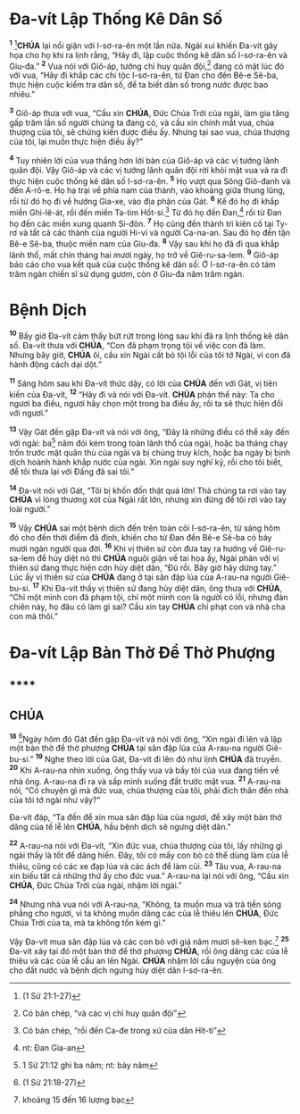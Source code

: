 # Đa-vít Lập Thống Kê Dân Số
<sup><b>1</b></sup> [^1*]**CHÚA** lại nổi giận với I-sơ-ra-ên một lần nữa. Ngài xui khiến Đa-vít gây họa cho họ khi ra lịnh rằng, “Hãy đi, lập cuộc thống kê dân số I-sơ-ra-ên và Giu-đa.” <sup><b>2</b></sup> Vua nói với Giô-áp, tướng chỉ huy quân đội,[^1] đang có mặt lúc đó với vua, “Hãy đi khắp các chi tộc I-sơ-ra-ên, từ Đan cho đến Bê-e Sê-ba, thực hiện cuộc kiểm tra dân số, để ta biết dân số trong nước được bao nhiêu.”

<sup><b>3</b></sup> Giô-áp thưa với vua, “Cầu xin **CHÚA**, Đức Chúa Trời của ngài, làm gia tăng gấp trăm lần số người chúng ta đang có, và cầu xin chính mắt vua, chúa thượng của tôi, sẽ chứng kiến được điều ấy. Nhưng tại sao vua, chúa thượng của tôi, lại muốn thực hiện điều ấy?”

<sup><b>4</b></sup> Tuy nhiên lời của vua thắng hơn lời bàn của Giô-áp và các vị tướng lãnh quân đội. Vậy Giô-áp và các vị tướng lãnh quân đội rời khỏi mặt vua và ra đi thực hiện cuộc thống kê dân số I-sơ-ra-ên. <sup><b>5</b></sup> Họ vượt qua Sông Giô-đanh và đến A-rô-e. Họ hạ trại về phía nam của thành, vào khoảng giữa thung lũng, rồi từ đó họ đi về hướng Gia-xe, vào địa phận của Gát. <sup><b>6</b></sup> Kế đó họ đi khắp miền Ghi-lê-át, rồi đến miền Ta-tim Hốt-si.[^2] Từ đó họ đến Đan,[^3] rồi từ Đan họ đến các miền xung quanh Si-đôn. <sup><b>7</b></sup> Họ cũng đến thành trì kiên cố tại Ty-rơ và tất cả các thành của người Hi-vi và người Ca-na-an. Sau đó họ đến tận Bê-e Sê-ba, thuộc miền nam của Giu-đa. <sup><b>8</b></sup> Vậy sau khi họ đã đi qua khắp lãnh thổ, mất chín tháng hai mươi ngày, họ trở về Giê-ru-sa-lem. <sup><b>9</b></sup> Giô-áp báo cáo cho vua kết quả của cuộc thống kê dân số: Ở I-sơ-ra-ên có tám trăm ngàn chiến sĩ sử dụng gươm, còn ở Giu-đa năm trăm ngàn.


# Bệnh Dịch
<sup><b>10</b></sup> Bấy giờ Đa-vít cảm thấy bứt rứt trong lòng sau khi đã ra lịnh thống kê dân số. Đa-vít thưa với **CHÚA**, “Con đã phạm trọng tội về việc con đã làm. Nhưng bây giờ, **CHÚA** ôi, cầu xin Ngài cất bỏ tội lỗi của tôi tớ Ngài, vì con đã hành động cách dại dột.”

<sup><b>11</b></sup> Sáng hôm sau khi Đa-vít thức dậy, có lời của **CHÚA** đến với Gát, vị tiên kiến của Đa-vít, <sup><b>12</b></sup> “Hãy đi và nói với Đa-vít. **CHÚA** phán thế này: Ta cho ngươi ba điều, ngươi hãy chọn một trong ba điều ấy, rồi ta sẽ thực hiện đối với ngươi.”

<sup><b>13</b></sup> Vậy Gát đến gặp Đa-vít và nói với ông, “Đây là những điều có thể xảy đến với ngài: ba[^4] năm đói kém trong toàn lãnh thổ của ngài, hoặc ba tháng chạy trốn trước mặt quân thù của ngài và bị chúng truy kích, hoặc ba ngày bị bịnh dịch hoành hành khắp nước của ngài. Xin ngài suy nghĩ kỹ, rồi cho tôi biết, để tôi thưa lại với Đấng đã sai tôi.”

<sup><b>14</b></sup> Đa-vít nói với Gát, “Tôi bị khốn đốn thật quá lớn! Thà chúng ta rơi vào tay **CHÚA** vì lòng thương xót của Ngài rất lớn, nhưng xin đừng để tôi rơi vào tay loài người.”

<sup><b>15</b></sup> Vậy **CHÚA** sai một bệnh dịch đến trên toàn cõi I-sơ-ra-ên, từ sáng hôm đó cho đến thời điểm đã định, khiến cho từ Đan đến Bê-e Sê-ba có bảy mươi ngàn người qua đời. <sup><b>16</b></sup> Khi vị thiên sứ còn đưa tay ra hướng về Giê-ru-sa-lem để hủy diệt nó thì **CHÚA** nguôi giận về tai họa ấy, Ngài phán với vị thiên sứ đang thực hiện cơn hủy diệt dân, “Đủ rồi. Bây giờ hãy dừng tay.” Lúc ấy vị thiên sứ của **CHÚA** đang ở tại sân đập lúa của A-rau-na người Giê-bu-si. <sup><b>17</b></sup> Khi Đa-vít thấy vị thiên sứ đang hủy diệt dân, ông thưa với **CHÚA**, “Chỉ một mình con đã phạm tội, chỉ một mình con là người có lỗi, nhưng đàn chiên này, họ đâu có làm gì sai? Cầu xin tay **CHÚA** chỉ phạt con và nhà cha con mà thôi.”


# Đa-vít Lập Bàn Thờ Để Thờ Phượng

## ****

## CHÚA
<sup><b>18</b></sup> [^2*]Ngày hôm đó Gát đến gặp Đa-vít và nói với ông, “Xin ngài đi lên và lập một bàn thờ để thờ phượng **CHÚA** tại sân đập lúa của A-rau-na người Giê-bu-si.” <sup><b>19</b></sup> Nghe theo lời của Gát, Đa-vít đi lên đó như lịnh **CHÚA** đã truyền. <sup><b>20</b></sup> Khi A-rau-na nhìn xuống, ông thấy vua và bầy tôi của vua đang tiến về nhà ông. A-rau-na đi ra và sấp mình xuống đất trước mặt vua. <sup><b>21</b></sup> A-rau-na nói, “Có chuyện gì mà đức vua, chúa thượng của tôi, phải đích thân đến nhà của tôi tớ ngài như vậy?”

Đa-vít đáp, “Ta đến để xin mua sân đập lúa của ngươi, để xây một bàn thờ dâng của tế lễ lên **CHÚA**, hầu bệnh dịch sẽ ngưng diệt dân.”

<sup><b>22</b></sup> A-rau-na nói với Đa-vít, “Xin đức vua, chúa thượng của tôi, lấy những gì ngài thấy là tốt để dâng hiến. Đây, tôi có mấy con bò có thể dùng làm của lễ thiêu, cũng có các xe đạp lúa và các ách để làm củi. <sup><b>23</b></sup> Tâu vua, A-rau-na xin biếu tất cả những thứ ấy cho đức vua.” A-rau-na lại nói với ông, “Cầu xin **CHÚA**, Đức Chúa Trời của ngài, nhậm lời ngài.”

<sup><b>24</b></sup> Nhưng nhà vua nói với A-rau-na, “Không, ta muốn mua và trả tiền sòng phẳng cho ngươi, vì ta không muốn dâng các của lễ thiêu lên **CHÚA**, Đức Chúa Trời của ta, mà ta không tốn kém gì.”

Vậy Đa-vít mua sân đập lúa và các con bò với giá năm mươi sê-ken bạc.[^5] <sup><b>25</b></sup> Đa-vít xây tại đó một bàn thờ để thờ phượng **CHÚA**, rồi ông dâng các của lễ thiêu và các của lễ cầu an lên Ngài. **CHÚA** nhậm lời cầu nguyện của ông cho đất nước và bệnh dịch ngưng hủy diệt dân I-sơ-ra-ên.

[^1]: Có bản chép, “và các vị chỉ huy quân đội”
[^2]: Có bản chép, “rồi đến Ca-đe trong xứ của dân Hít-ti”
[^3]: nt: Đan Gia-an
[^4]: 1 Sử 21:12 ghi ba năm; nt: bảy năm
[^5]: khoảng 15 đến 16 lượng bạc
[^1*]: (1 Sử 21:1-27)
[^2*]: (1 Sử 21:18-27)